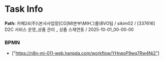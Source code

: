 # Task Info

**Path:** 카페24(주)\본사사업장\[CG]MI본부\MIH그룹\BVO팀 / sikim02 / [337616] D2C 서비스 운영_상품 관리 _ 상품 스재연동 / 2025-10-01_00-00-00

### BPMN
- ["https://n8n-mi-011-web.hanpda.com/workflow/YHneoP9wq7Rw4Nj2"]

